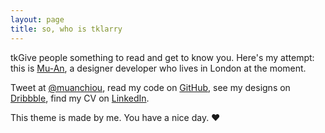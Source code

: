 ```yaml
---
layout: page
title: so, who is tklarry
---
```


tkGive people something to read and get to know you. Here's my attempt: this is [Mu-An](http://muan.co), a designer developer who lives in London at the moment. 

Tweet at [@muanchiou](http://twitter.com/muanchiou), read my code on [GitHub](http://github.com/muan), see my designs on [Dribbble](http://dribbble.com/muan), find my CV on [LinkedIn](http://uk.linkedin.com/in/muanchiou).

This theme is made by me. You have a nice day. ♥
